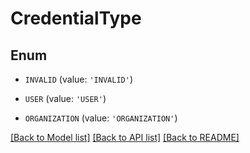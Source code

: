 # CredentialType


## Enum

* `INVALID` (value: `'INVALID'`)

* `USER` (value: `'USER'`)

* `ORGANIZATION` (value: `'ORGANIZATION'`)

[[Back to Model list]](../README.md#documentation-for-models) [[Back to API list]](../README.md#documentation-for-api-endpoints) [[Back to README]](../README.md)


